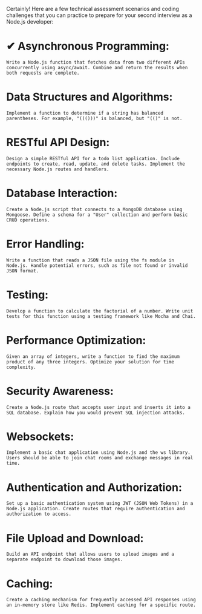 Certainly! Here are a few technical assessment scenarios and coding challenges that you can practice to prepare for your second interview as a Node.js developer:

# ✔ Asynchronous Programming:
    Write a Node.js function that fetches data from two different APIs concurrently using async/await. Combine and return the results when both requests are complete.

#   Data Structures and Algorithms:
    Implement a function to determine if a string has balanced parentheses. For example, "((()))" is balanced, but "(()" is not.

#   RESTful API Design:
    Design a simple RESTful API for a todo list application. Include endpoints to create, read, update, and delete tasks. Implement the necessary Node.js routes and handlers.

#   Database Interaction:
    Create a Node.js script that connects to a MongoDB database using Mongoose. Define a schema for a "User" collection and perform basic CRUD operations.

#   Error Handling:
    Write a function that reads a JSON file using the fs module in Node.js. Handle potential errors, such as file not found or invalid JSON format.

#   Testing:
    Develop a function to calculate the factorial of a number. Write unit tests for this function using a testing framework like Mocha and Chai.

#   Performance Optimization:
    Given an array of integers, write a function to find the maximum product of any three integers. Optimize your solution for time complexity.

#   Security Awareness:
    Create a Node.js route that accepts user input and inserts it into a SQL database. Explain how you would prevent SQL injection attacks.

#   Websockets:
    Implement a basic chat application using Node.js and the ws library. Users should be able to join chat rooms and exchange messages in real time.

#   Authentication and Authorization:
    Set up a basic authentication system using JWT (JSON Web Tokens) in a Node.js application. Create routes that require authentication and authorization to access.

#   File Upload and Download:
    Build an API endpoint that allows users to upload images and a separate endpoint to download those images.

#   Caching:
    Create a caching mechanism for frequently accessed API responses using an in-memory store like Redis. Implement caching for a specific route.